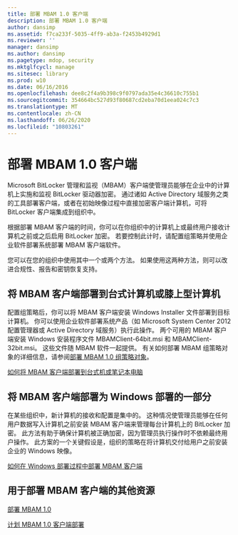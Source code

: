 ```yaml
---
title: 部署 MBAM 1.0 客户端
description: 部署 MBAM 1.0 客户端
author: dansimp
ms.assetid: f7ca233f-5035-4ff9-ab3a-f2453b4929d1
ms.reviewer: ''
manager: dansimp
ms.author: dansimp
ms.pagetype: mdop, security
ms.mktglfcycl: manage
ms.sitesec: library
ms.prod: w10
ms.date: 06/16/2016
ms.openlocfilehash: dee8c2f4a9b398c9f0797ada35e4c36610c755b1
ms.sourcegitcommit: 354664bc527d93f80687cd2eba70d1eea024c7c3
ms.translationtype: MT
ms.contentlocale: zh-CN
ms.lasthandoff: 06/26/2020
ms.locfileid: "10803261"
---
```

# 部署 MBAM 1.0 客户端


Microsoft BitLocker 管理和监视（MBAM）客户端使管理员能够在企业中的计算机上实施和监视 BitLocker 驱动器加密。 通过诸如 Active Directory 域服务之类的工具部署客户端，或者在初始映像过程中直接加密客户端计算机，可将 BitLocker 客户端集成到组织中。

根据部署 MBAM 客户端的时间，你可以在你组织中的计算机上或最终用户接收计算机之前或之后启用 BitLocker 加密。 若要控制此计时，请配置组策略并使用企业软件部署系统部署 MBAM 客户端软件。

您可以在您的组织中使用其中一个或两个方法。 如果使用这两种方法，则可以改进合规性、报告和密钥恢复支持。

## 将 MBAM 客户端部署到台式计算机或膝上型计算机


配置组策略后，你可以将 MBAM 客户端安装 Windows Installer 文件部署到目标计算机。 你可以使用企业软件部署系统产品（如 Microsoft System Center 2012 配置管理器或 Active Directory 域服务）执行此操作。 两个可用的 MBAM 客户端安装 Windows 安装程序文件 MBAMClient-64bit.msi 和 MBAMClient-32bit.msi。 这些文件随 MBAM 软件一起提供。 有关如何部署 MBAM 组策略对象的详细信息，请参阅[部署 MBAM 1.0 组策略对象](deploying-mbam-10-group-policy-objects.md)。

[如何将 MBAM 客户端部署到台式机或笔记本电脑](how-to-deploy-the-mbam-client-to-desktop-or-laptop-computers-mbam-1.md)

## 将 MBAM 客户端部署为 Windows 部署的一部分


在某些组织中，新计算机的接收和配置是集中的。 这种情况使管理员能够在任何用户数据写入计算机之前安装 MBAM 客户端来管理每台计算机上的 BitLocker 加密。 此方法有助于确保计算机被正确加密，因为管理员执行操作时不依赖最终用户操作。 此方案的一个关键假设是，组织的策略在将计算机交付给用户之前安装企业的 Windows 映像。

[如何在 Windows 部署过程中部署 MBAM 客户端](how-to-deploy-the-mbam-client-as-part-of-a-windows-deployment-mbam-1.md)

## 用于部署 MBAM 客户端的其他资源


[部署 MBAM 1.0](deploying-mbam-10.md)

[计划 MBAM 1.0 客户端部署](planning-for-mbam-10-client-deployment.md)

 

 






